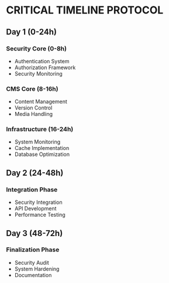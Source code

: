 # CRITICAL TIMELINE PROTOCOL

## Day 1 (0-24h)
### Security Core (0-8h)
- Authentication System
- Authorization Framework
- Security Monitoring

### CMS Core (8-16h)
- Content Management
- Version Control
- Media Handling

### Infrastructure (16-24h)
- System Monitoring
- Cache Implementation
- Database Optimization

## Day 2 (24-48h)
### Integration Phase
- Security Integration
- API Development
- Performance Testing

## Day 3 (48-72h)
### Finalization Phase
- Security Audit
- System Hardening
- Documentation
